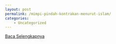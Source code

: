 ```yaml
---
layout: post
permalink: /mimpi-pindah-kontrakan-menurut-islam/
categories:
    - Uncategorized
---
```


[Baca Selengkapnya](/08)